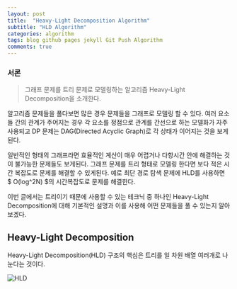 ```yaml
---
layout: post
title:  "Heavy-Light Decomposition Algorithm"
subtitle: "HLD Algorithm"
categories: algorithm
tags: blog github pages jekyll Git Push Algorithm
comments: true
---
```


### 서론
>
> 그래프 문제를 트리 문제로 모델링하는 알고리즘 Heavy-Light Decomposition을 소개한다.
>

알고리즘 문제들을 풀다보면 많은 경우 문제들을 그래프로 모델링 할 수 있다. 여러 요소들 간의 관계가 주어지는 경우 각 요소를 정점으로 관계를 간선으로 하는 모델화가 자주 사용되고 DP 문제는 DAG(Directed Acyclic Graph)로 각 상태가 이어지는 것을 보게된다.

일반적인 형태의 그래프라면 효율적인 계산이 매우 어렵거나 다항시간 안에 해결하는 것이 불가능한 문제들도 보게된다. 그래프 문제를 트리 형태로 모델링 한다면 보다 적은 시간 복잡도로 문제를 해결할 수 있게된다. 예로 최단 경로 탐색 문제에 HLD를 사용하면 $ O(log^2N) $의 시간복잡도로 문제를 해결한다.

이번 글에서는 트리이기 때문에 사용할 수 있는 테크닉 중 하나인 Heavy-Light Decomposition에 대해 기본적인 설명과 이를 사용해 어떤 문제들을 풀 수 있는지 알아보겠다.

## Heavy-Light Decomposition
Heavy-Light Decomposition(HLD) 구조의 핵심은 트리를 일 차원 배열 여러개로 나눈다는 것이다.   



![HLD](https://ekspertos.github.io/assets/img/algorithm/HLD.gif)
